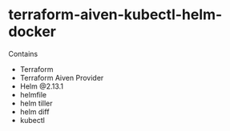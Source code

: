 # terraform-aiven-kubectl-helm-docker

Contains
- Terraform
- Terraform Aiven Provider
- Helm @2.13.1
- helmfile
- helm tiller
- helm diff
- kubectl